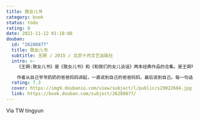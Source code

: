 ```yaml
---
title: 致女儿书
category: book
status: todo
rating: 0
date: 2021-11-12 01:18:08
douban:
  id: "26288877"
  title: 致女儿书
  subtitle: 王朔 / 2015 / 北京十月文艺出版社
  intro: >-
    《王朔:致女儿书》是《致女儿书》和《和我们的女儿谈话》两本经典作品的合集。是王朔写给自己女儿的心里话。

    作者从自己爷爷奶奶的爸爸妈妈讲起，一直说到自己的爸爸妈妈，最后说到自己。每一句话都是真话，每一句话都是掏心窝子的话，以自己的经验告诉女儿一些做人的道理，并对自己的作为进行了反省。从中我们可以看到王朔作为一个女孩的父亲与我们日常对他的印象中所不一样的一面，也可以感受到父爱的伟大。
  rating: 7.3
  cover: https://img9.doubanio.com/view/subject/l/public/s29022684.jpg
  link: https://book.douban.com/subject/26288877/
---
```


Via TW tingyun